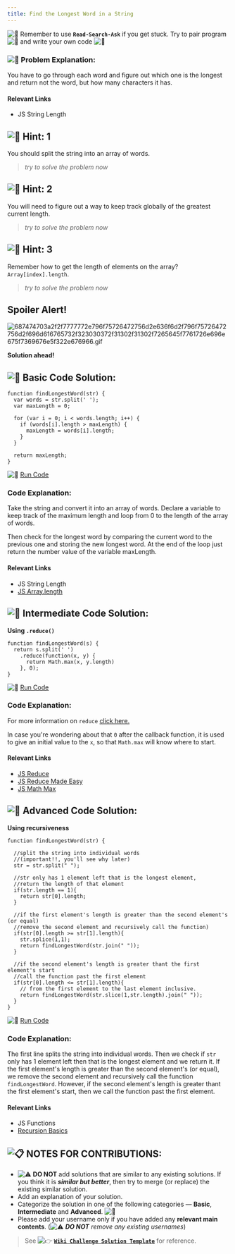 ```yaml
---
title: Find the Longest Word in a String
---
```

![:triangular_flag_on_post:](https://forum.freecodecamp.com/images/emoji/emoji_one/triangular_flag_on_post.png?v=3 ":triangular_flag_on_post:") Remember to use <a>**`Read-Search-Ask`**</a> if you get stuck. Try to pair program ![:busts_in_silhouette:](https://forum.freecodecamp.com/images/emoji/emoji_one/busts_in_silhouette.png?v=3 ":busts_in_silhouette:") and write your own code ![:pencil:](https://forum.freecodecamp.com/images/emoji/emoji_one/pencil.png?v=3 ":pencil:")

### ![:checkered_flag:](https://forum.freecodecamp.com/images/emoji/emoji_one/checkered_flag.png?v=3 ":checkered_flag:") Problem Explanation:

You have to go through each word and figure out which one is the longest and return not the word, but how many characters it has.

#### Relevant Links

*   <a>JS String Length</a>

## ![:speech_balloon:](https://forum.freecodecamp.com/images/emoji/emoji_one/speech_balloon.png?v=3 ":speech_balloon:") Hint: 1

You should split the string into an array of words.

> _try to solve the problem now_

## ![:speech_balloon:](https://forum.freecodecamp.com/images/emoji/emoji_one/speech_balloon.png?v=3 ":speech_balloon:") Hint: 2

You will need to figure out a way to keep track globally of the greatest current length.

> _try to solve the problem now_

## ![:speech_balloon:](https://forum.freecodecamp.com/images/emoji/emoji_one/speech_balloon.png?v=3 ":speech_balloon:") Hint: 3

Remember how to get the length of elements on the array? `Array[index].length`.

> _try to solve the problem now_

## Spoiler Alert!

![687474703a2f2f7777772e796f75726472756d2e636f6d2f796f75726472756d2f696d616765732f323030372f31302f31302f7265645f7761726e696e675f7369676e5f322e676966.gif](//discourse-user-assets.s3.amazonaws.com/original/2X/2/2d6c412a50797771301e7ceabd554cef4edcd74d.gif)

**Solution ahead!**

## ![:beginner:](https://forum.freecodecamp.com/images/emoji/emoji_one/beginner.png?v=3 ":beginner:") Basic Code Solution:

    function findLongestWord(str) {
      var words = str.split(' ');
      var maxLength = 0;

      for (var i = 0; i < words.length; i++) {
        if (words[i].length > maxLength) {
          maxLength = words[i].length;
        }
      }

      return maxLength;
    }

![:rocket:](https://forum.freecodecamp.com/images/emoji/emoji_one/rocket.png?v=3 ":rocket:") [Run Code](https://repl.it/CLjU/5)

### Code Explanation:

Take the string and convert it into an array of words. Declare a variable to keep track of the maximum length and loop from 0 to the length of the array of words.

Then check for the longest word by comparing the current word to the previous one and storing the new longest word. At the end of the loop just return the number value of the variable maxLength.

#### Relevant Links

*   <a>JS String Length</a>
*   [JS Array.length](https://developer.mozilla.org/en/docs/Web/JavaScript/Reference/Global_Objects/Array/length)

## ![:sunflower:](https://forum.freecodecamp.com/images/emoji/emoji_one/sunflower.png?v=3 ":sunflower:") Intermediate Code Solution:

**Using `.reduce()`**

    function findLongestWord(s) {
      return s.split(' ')
        .reduce(function(x, y) {
          return Math.max(x, y.length)
        }, 0);
    }

![:rocket:](https://forum.freecodecamp.com/images/emoji/emoji_one/rocket.png?v=3 ":rocket:") [Run Code](https://repl.it/CLjU/6)

### Code Explanation:

For more information on `reduce` [click here.](https://developer.mozilla.org/en-US/docs/Web/JavaScript/Reference/Global_Objects/Array/Reduce)  

In case you're wondering about that `0` after the callback function, it is used to give an initial value to the `x`, so that `Math.max` will know where to start.

#### Relevant Links

*   [JS Reduce](http://forum.freecodecamp.com/t/javascript-array-prototype-reduce/14299)
*   [JS Reduce Made Easy](http://forum.freecodecamp.com/t/using-array-prototype-reduce-to-reduce-conceptual-boilerplate-for-problems-on-arrays/14687)
*   [JS Math Max](http://forum.freecodecamp.com/t/javascript-math-max/14682.md)

## ![:rotating_light:](https://forum.freecodecamp.com/images/emoji/emoji_one/rotating_light.png?v=3 ":rotating_light:") Advanced Code Solution:

**Using recursiveness**

    function findLongestWord(str) {

      //split the string into individual words 
      //(important!!, you'll see why later)
      str = str.split(" ");

      //str only has 1 element left that is the longest element, 
      //return the length of that element
      if(str.length == 1){
        return str[0].length;
      }

      //if the first element's length is greater than the second element's (or equal) 
      //remove the second element and recursively call the function)
      if(str[0].length >= str[1].length){
        str.splice(1,1);
        return findLongestWord(str.join(" "));
      }

      //if the second element's length is greater thant the first element's start 
      //call the function past the first element 
      if(str[0].length <= str[1].length){
        // from the first element to the last element inclusive.
        return findLongestWord(str.slice(1,str.length).join(" "));
      }
    }

![:rocket:](https://forum.freecodecamp.com/images/emoji/emoji_one/rocket.png?v=3 ":rocket:") [Run Code](https://repl.it/CLjU/7)

### Code Explanation:

The first line splits the string into individual words. Then we check if `str` only has 1 element left then that is the longest element and we return it. If the first element's length is greater than the second element's (or equal), we remove the second element and recursively call the function `findLongestWord`. However, if the second element's length is greater thant the first element's start, then we call the function past the first element.

#### Relevant Links

*   <a>JS Functions</a>
*   [Recursion Basics](https://www.youtube.com/watch?v=k7-N8R0-KY4)

## ![:clipboard:](https://forum.freecodecamp.com/images/emoji/emoji_one/clipboard.png?v=3 ":clipboard:") NOTES FOR CONTRIBUTIONS:

*   ![:warning:](https://forum.freecodecamp.com/images/emoji/emoji_one/warning.png?v=3 ":warning:") **DO NOT** add solutions that are similar to any existing solutions. If you think it is **_similar but better_**, then try to merge (or replace) the existing similar solution.
*   Add an explanation of your solution.
*   Categorize the solution in one of the following categories — **Basic**, **Intermediate** and **Advanced**. ![:traffic_light:](https://forum.freecodecamp.com/images/emoji/emoji_one/traffic_light.png?v=3 ":traffic_light:")
*   Please add your username only if you have added any **relevant main contents**. (![:warning:](https://forum.freecodecamp.com/images/emoji/emoji_one/warning.png?v=3 ":warning:") **_DO NOT_** _remove any existing usernames_)

> See ![:point_right:](https://forum.freecodecamp.com/images/emoji/emoji_one/point_right.png?v=3 ":point_right:") [**`Wiki Challenge Solution Template`**](http://forum.freecodecamp.com/t/algorithm-article-template/14272) for reference.